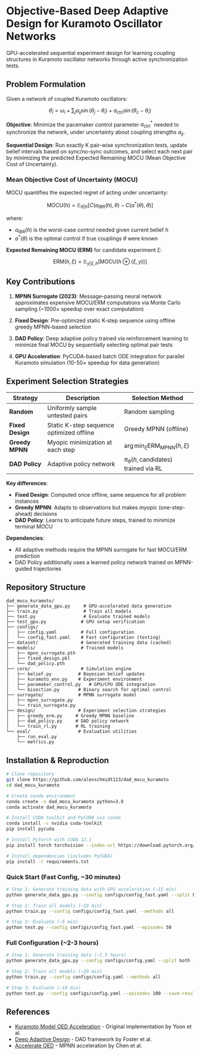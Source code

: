 # Objective-Based Deep Adaptive Design for Kuramoto Oscillator Networks

GPU-accelerated sequential experiment design for learning coupling structures in Kuramoto oscillator networks through active synchronization tests.

## Problem Formulation

Given a network of coupled Kuramoto oscillators:

$$\dot{\theta}_i = \omega_i + \sum_{j} a_{ij}\sin(\theta_j - \theta_i) + a_{\text{ctrl}}\sin(\theta_c - \theta_i)$$

**Objective**: Minimize the pacemaker control parameter $a_{\text{ctrl}}^*$ needed to synchronize the network, under uncertainty about coupling strengths $a_{ij}$.

**Sequential Design**: Run exactly K pair-wise synchronization tests, update belief intervals based on sync/no-sync outcomes, and select each next pair by minimizing the predicted Expected Remaining MOCU (Mean Objective Cost of Uncertainty).

### Mean Objective Cost of Uncertainty (MOCU)

MOCU quantifies the expected regret of acting under uncertainty:

$$\text{MOCU}(h) = \mathbb{E}_{\theta|h}\left[C(a_{\text{IBR}}(h), \theta) - C(a^*(\theta), \theta)\right]$$

where:
- $a_{\text{IBR}}(h)$ is the worst-case control needed given current belief $h$
- $a^*(\theta)$ is the optimal control if true couplings $\theta$ were known

**Expected Remaining MOCU (ERM)** for candidate experiment $\xi$:

$$\text{ERM}(h, \xi) = \mathbb{E}_{y|\xi,h}\left[\text{MOCU}(h \oplus (\xi, y))\right]$$

## Key Contributions

1. **MPNN Surrogate (2023)**: Message-passing neural network approximates expensive MOCU/ERM computations via Monte Carlo sampling (~1000× speedup over exact computation)

2. **Fixed Design**: Pre-optimized static K-step sequence using offline greedy MPNN-based selection

3. **DAD Policy**: Deep adaptive policy trained via reinforcement learning to minimize final MOCU by sequentially selecting optimal pair tests

4. **GPU Acceleration**: PyCUDA-based batch ODE integration for parallel Kuramoto simulation (10-50× speedup for data generation)

## Experiment Selection Strategies

| Strategy | Description | Selection Method |
|----------|-------------|------------------|
| **Random** | Uniformly sample untested pairs | Random sampling |
| **Fixed Design** | Static K-step sequence optimized offline | Greedy MPNN (offline) |
| **Greedy MPNN** | Myopic minimization at each step | $\arg\min_\xi \text{ERM}_{\text{MPNN}}(h, \xi)$ |
| **DAD Policy** | Adaptive policy network | $\pi_\theta(h, \text{candidates})$ trained via RL |

**Key differences**:
- **Fixed Design**: Computed once offline, same sequence for all problem instances
- **Greedy MPNN**: Adapts to observations but makes myopic (one-step-ahead) decisions
- **DAD Policy**: Learns to anticipate future steps, trained to minimize terminal MOCU

**Dependencies**:
- All adaptive methods require the MPNN surrogate for fast MOCU/ERM prediction
- DAD Policy additionally uses a learned policy network trained on MPNN-guided trajectories

## Repository Structure

```
dad_mocu_kuramoto/
├── generate_data_gpu.py     # GPU-accelerated data generation
├── train.py                 # Train all models
├── test.py                  # Evaluate trained models
├── test_gpu.py             # GPU setup verification
├── configs/
│   ├── config.yaml         # Full configuration
│   └── config_fast.yaml    # Fast configuration (testing)
├── dataset/                # Generated training data (cached)
├── models/                 # Trained models
│   ├── mpnn_surrogate.pth
│   ├── fixed_design.pkl
│   └── dad_policy.pth
├── core/                   # Simulation engine
│   ├── belief.py          # Bayesian belief updates
│   ├── kuramoto_env.py    # Experiment environment
│   ├── pacemaker_control.py   # GPU/CPU ODE integration
│   └── bisection.py       # Binary search for optimal control
├── surrogate/             # MPNN surrogate model
│   ├── mpnn_surrogate.py
│   └── train_surrogate.py
├── design/                # Experiment selection strategies
│   ├── greedy_erm.py     # Greedy MPNN baseline
│   ├── dad_policy.py     # DAD policy network
│   └── train_rl.py       # RL training
└── eval/                  # Evaluation utilities
    ├── run_eval.py
    └── metrics.py
```

## Installation & Reproduction

```bash
# Clone repository
git clone https://github.com/alexschmidt123/dad_mocu_kuramoto
cd dad_mocu_kuramoto

# Create conda environment
conda create -n dad_mocu_kuramoto python=3.9
conda activate dad_mocu_kuramoto

# Install CUDA toolkit and PyCUDA via conda
conda install -c nvidia cuda-toolkit
pip install pycuda

# Install PyTorch with CUDA 12.1
pip install torch torchvision --index-url https://download.pytorch.org/whl/cu121

# Install dependencies (includes PyCUDA)
pip install -r requirements.txt
```

### Quick Start (Fast Config, ~30 minutes)

```bash
# Step 1: Generate training data with GPU acceleration (~15 min)
python generate_data_gpu.py --config configs/config_fast.yaml --split both --parallel --workers 16 --gpu

# Step 2: Train all models (~10 min)
python train.py --config configs/config_fast.yaml --methods all

# Step 3: Evaluate (~5 min)
python test.py --config configs/config_fast.yaml --episodes 50
```

### Full Configuration (~2-3 hours)

```bash
# Step 1: Generate training data (~1.5 hours)
python generate_data_gpu.py --config configs/config.yaml --split both --parallel --workers 16 --gpu

# Step 2: Train all models (~20 min)
python train.py --config configs/config.yaml --methods all

# Step 3: Evaluate (~10 min)
python test.py --config configs/config.yaml --episodes 100 --save-results results.json
```

## References

- [Kuramoto Model OED Acceleration](https://github.com/bjyoontamu/Kuramoto-Model-OED-acceleration) - Original implementation by Yoon et al.
- [Deep Adaptive Design](https://github.com/ae-foster/dad) - DAD framework by Foster et al.
- [Accelerate OED](https://github.com/Levishery/AccelerateOED) - MPNN acceleration by Chen et al.

